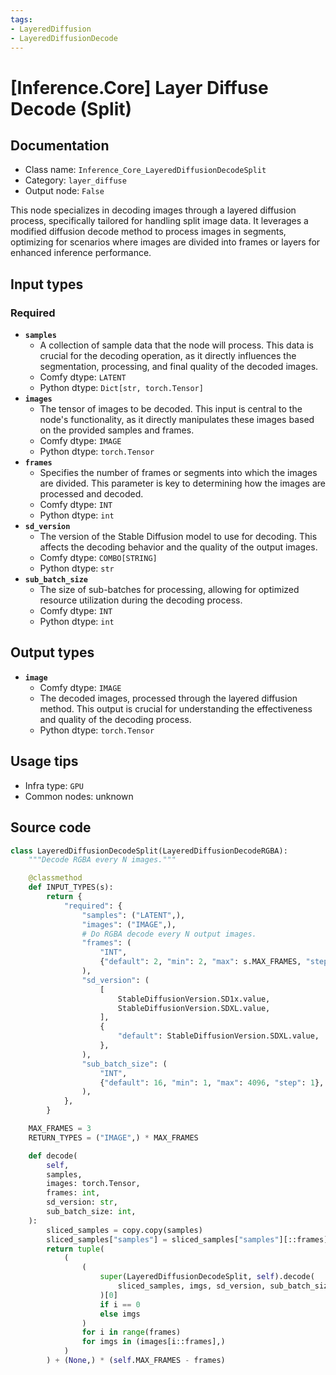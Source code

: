 ```yaml
---
tags:
- LayeredDiffusion
- LayeredDiffusionDecode
---
```


# [Inference.Core] Layer Diffuse Decode (Split)
## Documentation
- Class name: `Inference_Core_LayeredDiffusionDecodeSplit`
- Category: `layer_diffuse`
- Output node: `False`

This node specializes in decoding images through a layered diffusion process, specifically tailored for handling split image data. It leverages a modified diffusion decode method to process images in segments, optimizing for scenarios where images are divided into frames or layers for enhanced inference performance.
## Input types
### Required
- **`samples`**
    - A collection of sample data that the node will process. This data is crucial for the decoding operation, as it directly influences the segmentation, processing, and final quality of the decoded images.
    - Comfy dtype: `LATENT`
    - Python dtype: `Dict[str, torch.Tensor]`
- **`images`**
    - The tensor of images to be decoded. This input is central to the node's functionality, as it directly manipulates these images based on the provided samples and frames.
    - Comfy dtype: `IMAGE`
    - Python dtype: `torch.Tensor`
- **`frames`**
    - Specifies the number of frames or segments into which the images are divided. This parameter is key to determining how the images are processed and decoded.
    - Comfy dtype: `INT`
    - Python dtype: `int`
- **`sd_version`**
    - The version of the Stable Diffusion model to use for decoding. This affects the decoding behavior and the quality of the output images.
    - Comfy dtype: `COMBO[STRING]`
    - Python dtype: `str`
- **`sub_batch_size`**
    - The size of sub-batches for processing, allowing for optimized resource utilization during the decoding process.
    - Comfy dtype: `INT`
    - Python dtype: `int`
## Output types
- **`image`**
    - Comfy dtype: `IMAGE`
    - The decoded images, processed through the layered diffusion method. This output is crucial for understanding the effectiveness and quality of the decoding process.
    - Python dtype: `torch.Tensor`
## Usage tips
- Infra type: `GPU`
- Common nodes: unknown


## Source code
```python
class LayeredDiffusionDecodeSplit(LayeredDiffusionDecodeRGBA):
    """Decode RGBA every N images."""

    @classmethod
    def INPUT_TYPES(s):
        return {
            "required": {
                "samples": ("LATENT",),
                "images": ("IMAGE",),
                # Do RGBA decode every N output images.
                "frames": (
                    "INT",
                    {"default": 2, "min": 2, "max": s.MAX_FRAMES, "step": 1},
                ),
                "sd_version": (
                    [
                        StableDiffusionVersion.SD1x.value,
                        StableDiffusionVersion.SDXL.value,
                    ],
                    {
                        "default": StableDiffusionVersion.SDXL.value,
                    },
                ),
                "sub_batch_size": (
                    "INT",
                    {"default": 16, "min": 1, "max": 4096, "step": 1},
                ),
            },
        }

    MAX_FRAMES = 3
    RETURN_TYPES = ("IMAGE",) * MAX_FRAMES

    def decode(
        self,
        samples,
        images: torch.Tensor,
        frames: int,
        sd_version: str,
        sub_batch_size: int,
    ):
        sliced_samples = copy.copy(samples)
        sliced_samples["samples"] = sliced_samples["samples"][::frames]
        return tuple(
            (
                (
                    super(LayeredDiffusionDecodeSplit, self).decode(
                        sliced_samples, imgs, sd_version, sub_batch_size
                    )[0]
                    if i == 0
                    else imgs
                )
                for i in range(frames)
                for imgs in (images[i::frames],)
            )
        ) + (None,) * (self.MAX_FRAMES - frames)

```
